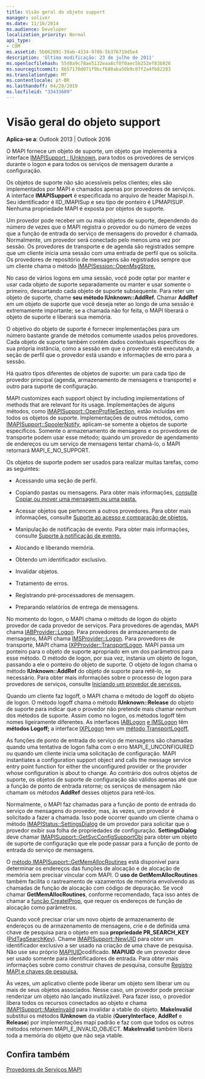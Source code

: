 ```yaml
---
title: Visão geral do objeto support
manager: soliver
ms.date: 11/16/2014
ms.audience: Developer
localization_priority: Normal
api_type:
- COM
ms.assetid: 5b062891-39ab-4334-9706-5b376719d5e4
description: 'Última modificação: 23 de julho de 2011'
ms.openlocfilehash: 55d8a9c78ae5132eaa8cf0f0aec5b252ef83b926
ms.sourcegitcommit: 8657170d071f9bcf680aba50b9c07f2a4fb82283
ms.translationtype: MT
ms.contentlocale: pt-BR
ms.lasthandoff: 04/28/2019
ms.locfileid: "33433609"
---
```

# <a name="support-object-overview"></a>Visão geral do objeto support

  
  
**Aplica-se a**: Outlook 2013 | Outlook 2016 
  
O MAPI fornece um objeto de suporte, um objeto que implementa a interface [IMAPISupport : IUnknown,](imapisupportiunknown.md) para todos os provedores de serviços durante o logon e para todos os serviços de mensagem durante a configuração. 
  
Os objetos de suporte não são acessíveis pelos clientes; eles são implementados por MAPI e chamados apenas por provedores de serviços. A interface **IMAPISupport** é especificada no arquivo de header Mapispi.h. Seu identificador é IID_IMAPISup e seu tipo de ponteiro é LPMAPISUP. Nenhuma propriedade MAPI é exposta por objetos de suporte. 
  
Um provedor pode receber um ou mais objetos de suporte, dependendo do número de vezes que o MAPI registra o provedor ou do número de vezes que a função de entrada do serviço de mensagens do provedor é chamada. Normalmente, um provedor será conectado pelo menos uma vez por sessão. Os provedores de transporte e de agenda são registrados sempre que um cliente inicia uma sessão com uma entrada de perfil que os solicita. Os provedores de repositório de mensagens são registrados sempre que um cliente chama o método [IMAPISession::OpenMsgStore.](imapisession-openmsgstore.md) 
  
No caso de vários logons em uma sessão, você pode optar por manter e usar cada objeto de suporte separadamente ou manter e usar somente o primeiro, descartando cada objeto de suporte subsequente. Para reter um objeto de suporte, chame **seu método IUnknown::AddRef.** Chamar **AddRef** em um objeto de suporte que você deseja reter ao longo de uma sessão é extremamente importante; se a chamada não for feita, o MAPI liberará o objeto de suporte e liberará sua memória. 
  
O objetivo do objeto de suporte é fornecer implementações para um número bastante grande de métodos comumente usados pelos provedores. Cada objeto de suporte também contém dados contextuais específicos de sua própria instância, como a sessão em que o provedor está executando, a seção de perfil que o provedor está usando e informações de erro para a sessão. 
  
Há quatro tipos diferentes de objetos de suporte: um para cada tipo de provedor principal (agenda, armazenamento de mensagens e transporte) e outro para suporte de configuração. 
  
MAPI customizes each support object by including implementations of methods that are relevant for its usage. Implementações de alguns métodos, como [IMAPISupport::OpenProfileSection](imapisupport-openprofilesection.md), estão incluídas em todos os objetos de suporte. Implementações de outros métodos, como [IMAPISupport::SpoolerNotify](imapisupport-spoolernotify.md), aplicam-se somente a objetos de suporte específicos. Somente o armazenamento de mensagens e os provedores de transporte podem usar esse método; quando um provedor de agendamento de endereços ou um serviço de mensagens tentar chamá-lo, o MAPI retornará MAPI_E_NO_SUPPORT.
  
Os objetos de suporte podem ser usados para realizar muitas tarefas, como as seguintes:
  
- Acessando uma seção de perfil.
    
- Copiando pastas ou mensagens. Para obter mais informações, [consulte Copiar ou mover uma mensagem ou uma pasta.](copying-or-moving-a-message-or-a-folder.md)
    
- Acessar objetos que pertencem a outros provedores. Para obter mais informações, consulte [Suporte ao acesso e comparação de objetos.](supporting-object-access-and-comparison.md) 
    
- Manipulação de notificação de evento. Para obter mais informações, consulte [Suporte à notificação de evento.](supporting-event-notification.md)
    
- Alocando e liberando memória.
    
- Obtendo um identificador exclusivo.
    
- Invalidar objetos.
    
- Tratamento de erros.
    
- Registrando pré-processadores de mensagem. 
    
- Preparando relatórios de entrega de mensagens. 
    
No momento do logon, o MAPI chama o método de logon do objeto provedor de cada provedor de serviços. Para provedores de agendas, MAPI chama [IABProvider::Logon](iabprovider-logon.md). Para provedores de armazenamento de mensagens, MAPI chama [IMSProvider::Logon](imsprovider-logon.md). Para provedores de transporte, MAPI chama [IXPProvider::TransportLogon](ixpprovider-transportlogon.md). MAPI passa um ponteiro para o objeto de suporte apropriado em um dos parâmetros para esse método. O método de logon, por sua vez, instania um objeto de logon, passando a ele o ponteiro do objeto de suporte. O objeto de logon chama o método **IUnknown::AddRef** do objeto de suporte para retê-lo, se necessário. Para obter mais informações sobre o processo de logon para provedores de serviços, consulte [Iniciando um provedor de serviços.](starting-a-service-provider.md)
  
Quando um cliente faz logoff, o MAPI chama o método de logoff do objeto de logon. O método logoff chama o método **IUnknown::Release** do objeto de suporte para indicar que o provedor não pretende mais chamar nenhum dos métodos de suporte. Assim como no logon, os métodos logoff têm nomes ligeiramente diferentes. As interfaces [IABLogon](iablogoniunknown.md) [e IMSLogon](imslogoniunknown.md) têm **métodos Logoff;** a interface [IXPLogon](ixplogoniunknown.md) tem um [método TransportLogoff.](ixplogon-transportlogoff.md) 
  
As funções de ponto de entrada do serviço de mensagens são chamadas quando uma tentativa de logon falha com o erro MAPI_E_UNCONFIGURED ou quando um cliente inicia uma solicitação de configuração. MAPI instantiates a configuration support object and calls the message service entry point function for either the unconfigured provider or the provider whose configuration is about to change. Ao contrário dos outros objetos de suporte, os objetos de suporte de configuração são válidos apenas até que a função de ponto de entrada retorne; os serviços de mensagem não chamam os métodos **AddRef** desses objetos para retê-los. 
  
Normalmente, o MAPI faz chamadas para a função de ponto de entrada do serviço de mensagens do provedor, mas, às vezes, um provedor é solicitado a fazer a chamada. Isso pode ocorrer quando um cliente chama o método [IMAPIStatus::SettingsDialog](imapistatus-settingsdialog.md) de um provedor para solicitar que o provedor exibir sua folha de propriedades de configuração. **SettingsDialog** deve chamar [IMAPISupport::GetSvcConfigSupportObj](imapisupport-getsvcconfigsupportobj.md) para obter um objeto de suporte de configuração que ele pode passar para a função de ponto de entrada do serviço de mensagens. 
  
O [método IMAPISupport::GetMemAllocRoutines](imapisupport-getmemallocroutines.md) está disponível para determinar os endereços das funções de alocação e de alocação de memória sem precisar vincular com MAPI. O **uso de GetMemAllocRoutines** também facilita o rastreamento de vazamentos de memória envolvendo as chamadas de função de alocação com código de depuração. Se você chamar **GetMemAllocRoutines**, conforme recomendado, faça isso antes de chamar a [função CreateIProp,](createiprop.md) que requer os endereços de função de alocação como parâmetros. 
  
Quando você precisar criar um novo objeto de armazenamento de endereços ou de armazenamento de mensagens, crie e de definida uma chave de pesquisa para o objeto em sua **propriedade PR_SEARCH_KEY** ([PidTagSearchKey](pidtagsearchkey-canonical-property.md)). Chame [IMAPISupport::NewUID](imapisupport-newuid.md) para obter um identificador exclusivo a ser usado na criação de uma chave de pesquisa. Não use seu próprio [MAPIUID](mapiuid.md)codificado. **MAPIUID** de um provedor deve ser usado somente para identificadores de entrada. Para obter mais informações sobre como construir chaves de pesquisa, consulte [Registro MAPI e chaves de pesquisa.](mapi-record-and-search-keys.md)
  
Às vezes, um aplicativo cliente pode liberar um objeto sem liberar um ou mais de seus objetos associados. Nesse caso, um provedor pode precisar renderizar um objeto não lançado inutilizável. Para fazer isso, o provedor libera todos os recursos conectados ao objeto e chama [IMAPISupport::MakeInvalid](imapisupport-makeinvalid.md) para invalidar a vtable do objeto. **MakeInvalid** substitui os métodos **IUnknown** da vtable (**QueryInterface**, **AddRef** e **Release**) por implementações mapi padrão e faz com que todos os outros métodos retornem MAPI_E_INVALID_OBJECT. **MakeInvalid** também libera toda a memória do objeto que não seja vtable. 
  
## <a name="see-also"></a>Confira também



[Provedores de Serviços MAPI](mapi-service-providers.md)

